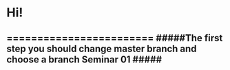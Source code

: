 # Hi! #
========================
#####The first step you should change master branch and choose a branch Seminar 01 #####
-------------------------